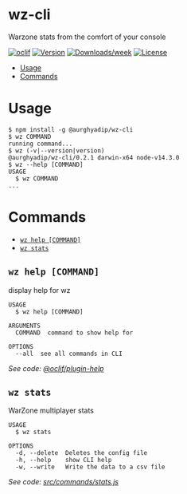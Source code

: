 wz-cli
======

Warzone stats from the comfort of your console

[![oclif](https://img.shields.io/badge/cli-oclif-brightgreen.svg)](https://oclif.io)
[![Version](https://img.shields.io/npm/v/@aurghyadip/wz-cli.svg)](https://npmjs.org/package/wz-cli)
[![Downloads/week](https://img.shields.io/npm/dw/@aurghyadip/wz-cli.svg)](https://npmjs.org/package/wz-cli)
[![License](https://img.shields.io/npm/l/@aurghyadip/wz-cli.svg)](https://github.com/aurghya-0/wz-cli/blob/master/package.json)

<!-- toc -->
* [Usage](#usage)
* [Commands](#commands)
<!-- tocstop -->
# Usage
<!-- usage -->
```sh-session
$ npm install -g @aurghyadip/wz-cli
$ wz COMMAND
running command...
$ wz (-v|--version|version)
@aurghyadip/wz-cli/0.2.1 darwin-x64 node-v14.3.0
$ wz --help [COMMAND]
USAGE
  $ wz COMMAND
...
```
<!-- usagestop -->
# Commands
<!-- commands -->
* [`wz help [COMMAND]`](#wz-help-command)
* [`wz stats`](#wz-stats)

## `wz help [COMMAND]`

display help for wz

```
USAGE
  $ wz help [COMMAND]

ARGUMENTS
  COMMAND  command to show help for

OPTIONS
  --all  see all commands in CLI
```

_See code: [@oclif/plugin-help](https://github.com/oclif/plugin-help/blob/v3.0.1/src/commands/help.ts)_

## `wz stats`

WarZone multiplayer stats

```
USAGE
  $ wz stats

OPTIONS
  -d, --delete  Deletes the config file
  -h, --help    show CLI help
  -w, --write   Write the data to a csv file
```

_See code: [src/commands/stats.js](https://github.com/aurghya-0/wz-cli/blob/v0.2.1/src/commands/stats.js)_
<!-- commandsstop -->
